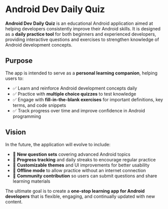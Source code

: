 # Android Dev Daily Quiz

**Android Dev Daily Quiz** is an educational Android application aimed at helping developers consistently improve their Android skills. It is designed as a **daily practice tool** for both beginners and experienced developers, providing interactive questions and exercises to strengthen knowledge of Android development concepts.

## Purpose

The app is intended to serve as a **personal learning companion**, helping users to:  

- ✅ Learn and reinforce Android development concepts daily  
- ✅ Practice with **multiple choice quizzes** to test knowledge  
- ✅ Engage with **fill-in-the-blank exercises** for important definitions, key terms, and code snippets  
- ✅ Track progress over time and improve confidence in Android programming  

## Vision

In the future, the application will evolve to include:  

- 🌟 **New question sets** covering advanced Android topics  
- 🌟 **Progress tracking** and daily streaks to encourage regular practice  
- 🌟 **Customizable themes** and UI improvements for better usability  
- 🌟 **Offline mode** to allow practice without an internet connection  
- 🌟 **Community contribution** so users can submit questions and share learning materials  

The ultimate goal is to create a **one-stop learning app for Android developers** that is flexible, engaging, and continually updated with new content.
